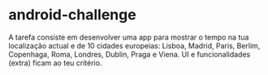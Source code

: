 # android-challenge
A tarefa consiste em desenvolver uma app para mostrar o tempo na tua localização actual e de 10 cidades europeias: Lisboa, Madrid, Paris, Berlim, Copenhaga, Roma, Londres, Dublin, Praga e Viena. UI e funcionalidades (extra) ficam ao teu critério.
